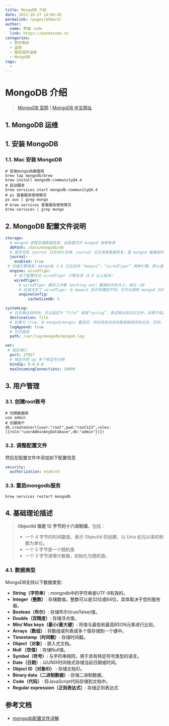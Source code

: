 ```yaml
---
title: MongoDB 介绍
date: 2021-10-27 14:04:45
permalink: /pages/b58ac5/
author: 
  name: 熊猫 code
  link: https://pandacode.cn
categories: 
  - 软件服务
  - 运维
  - 服务组件运维
  - MongoDB
tags: 
  - 
---
```


# MongoDB 介绍

> [MongoDB 官网](https://docs.mongodb.com) | [MongoDB 中文网址](https://mongodb.net.cn)

## 1. MongoDB 运维

## 1. 安装 MongoDB

### 1.1. Mac 安装 MongoDB

```shell
# 安装mongodb数据库
brew tap mongodb/brew
brew install mongodb-community@4.4
# 启动服务
brew services start mongodb-community@4.4
# ps 查看服务使用情况
ps aux | grep mongo
# brew services 查看服务使用情况
brew services | grep mongo
```

## 2. MongoDB 配置文件说明

```yaml
storage:
  # mongod 进程存储数据目录，此配置仅对 mongod 进程有效
  dbPath: /data/mongodb/db
  # 是否开启 journal 日志持久存储，journal 日志用来数据恢复，是 mongod 最基础的特性，通常用于故障恢复。64 位系统默认为 true，32 位默认为 false，建议开启，仅对 mongod 进程有效。
  journal:
    enabled: true
 # 存储引擎类型，mongodb 3.0 之后支持 “mmapv1”、“wiredTiger” 两种引擎，默认值为“mmapv1”；官方宣称 wiredTiger 引擎更加优秀。
  engine: wiredTiger
    # 如下配置仅对 wiredTiger 引擎生效（3.0 以上版本）  
    wiredTiger:
      # wiredTiger 缓存工作集（working set）数据的内存大小，单位：GB
      # 此值决定了 wiredTiger 与 mmapv1 的内存模型不同，它可以限制 mongod 对内存的使用量，而 mmapv1 则不能（依赖于系统级的 mmap）。默认情况下，cacheSizeGB 的值为假定当前节点只部署一个 mongod 实例，此值的大小为物理内存的一半；如果当前节点部署了多个 mongod 进程，那么需要合理配置此值。如果 mongod 部署在虚拟容器中（比如，lxc，cgroups，Docker）等，它将不能使用整个系统的物理内存，则需要适当调整此值。默认值为物理内存的一半。
      engineConfig:
          cacheSizeGB: 5

systemLog:
  # 日志输出目的地，可以指定为 “file” 或者“syslog”，表述输出到日志文件，如果不指定，则会输出到标准输出中（standard output）
  destination: file
  # 如果为 true，当 mongod/mongos 重启后，将在现有日志的尾部继续添加日志。否则，将会备份当前日志文件，然后创建一个新的日志文件；默认为 false。
  logAppend: true
  # 日志路径
  path: /var/log/mongodb/mongod.log

net:
 # 指定端口
  port: 27017
  # 绑定外网 op 多个用逗号分隔
  bindIp: 0.0.0.0
  maxIncomingConnections: 10000
```

## 3. 用户管理

### 3.1. 创建root账号

```shell
# 切换数据库
use admin
# 创建用户
db.createUser({user:"root",pwd:"root123",roles:[{role:"userAdminAnyDatabase",db:"admin"}]})
```

### 3.2. 调整配置文件

然后在配置文件中添加如下配置信息

```yaml
security:
  authorization: enabled
```

### 3.3. 重启mongodb服务

```shell
brew services restart mongodb
```

## 4. 基础理论描述

> **ObjectId 值是 12 字节的十六进制值**，包括：
>
> - 一个 4 字节的时间戳值，表示 ObjectId 的创建，以 Unix 纪元以来的秒数为单位。
> - 一个 5 字节是一个随机值
> - 一个 3 字节递增计数器，初始化为随机值。

### 4.1. 数据类型

MongoDB支持以下数据类型:

- **String（字符串）**: mongodb中的字符串是UTF-8有效的。
- **Integer（整数）**: 存储数值。整数可以是32位或64位，具体取决于您的服务器。
- **Boolean（布尔）**: 存储布尔(true/false)值。
- **Double（双精度）**: 存储浮点值。
- **Min/ Max keys（最小/最大键）**: 将值与最低和最高BSON元素进行比较。
- **Arrays（数组）**: 将数组或列表或多个值存储到一个键中。
- **Timestamp（时间戳）**: 存储时间戳。
- **Object（对象）**: 嵌入式文档。
- **Null （空值）**: 存储Null值。
- **Symbol（符号）**: 与字符串相同，用于具有特定符号类型的语言。
- **Date（日期）**: 以UNIX时间格式存储当前日期或时间。
- **Object ID（对象ID）** : 存储文档ID。
- **Binary data（二进制数据）**: 存储二进制数据。
- **Code（代码）**: 将JavaScript代码存储到文档中。
- **Regular expression（正则表达式）**: 存储正则表达式



## 参考文档

- [mongodb配置文件详解](https://www.cnblogs.com/zhongguiyao/p/14148483.html)

